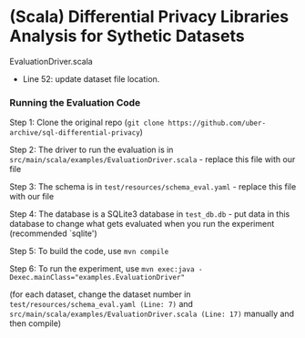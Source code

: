 # (Scala) Differential Privacy Libraries Analysis for Sythetic Datasets

EvaluationDriver.scala

- Line 52: update dataset file location.

### Running the Evaluation Code

Step 1: Clone the original repo (`git clone https://github.com/uber-archive/sql-differential-privacy`)

Step 2: The driver to run the evaluation is in  `src/main/scala/examples/EvaluationDriver.scala` - replace this file with our file

Step 3: The schema is in `test/resources/schema_eval.yaml`  - replace this file with our file

Step 4: The database is a SQLite3 database in `test_db.db` - put data in this database to change what gets evaluated when you run the experiment (recommended `sqlite')

Step 5: To build the code, use `mvn compile`

Step 6: To run the experiment, use `mvn exec:java -Dexec.mainClass="examples.EvaluationDriver"`

(for each dataset, change the dataset number in 
	`test/resources/schema_eval.yaml (Line: 7)` and 
	`src/main/scala/examples/EvaluationDriver.scala (Line: 17)` manually and then compile)
